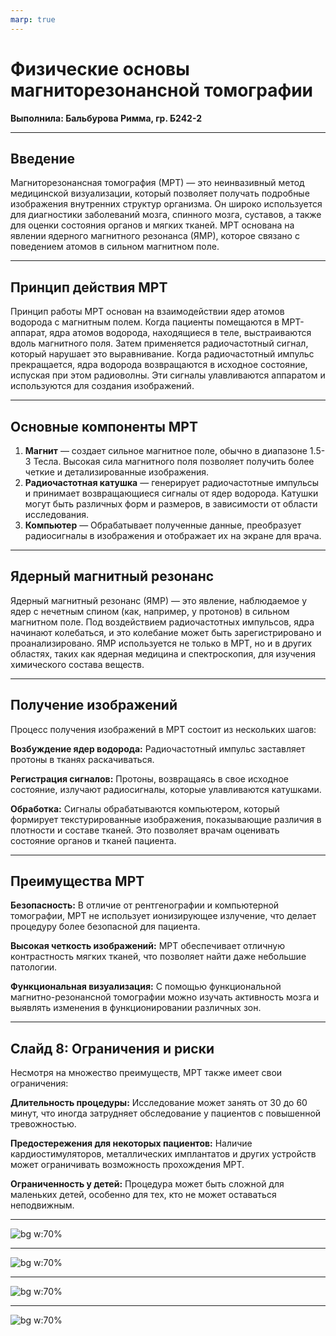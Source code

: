 ```yaml
---
marp: true
---
```


# Физические основы магниторезонансной томографии
**Выполнила: Бальбурова Римма, гр. Б242-2**  

---

##  Введение
Магниторезонансная томография (МРТ) — это неинвазивный метод медицинской визуализации, который позволяет получать подробные изображения внутренних структур организма. Он широко используется для диагностики заболеваний мозга, спинного мозга, суставов, а также для оценки состояния органов и мягких тканей. МРТ основана на явлении ядерного магнитного резонанса (ЯМР), которое связано с поведением атомов в сильном магнитном поле.

---

##  Принцип действия МРТ
Принцип работы МРТ основан на взаимодействии ядер атомов водорода с магнитным полем. Когда пациенты помещаются в МРТ-аппарат, ядра атомов водорода, находящиеся в теле, выстраиваются вдоль магнитного поля. Затем применяется радиочастотный сигнал, который нарушает это выравнивание. Когда радиочастотный импульс прекращается, ядра водорода возвращаются в исходное состояние, испуская при этом радиоволны. Эти сигналы улавливаются аппаратом и используются для создания изображений.

---

##  Основные компоненты МРТ
1. **Магнит** — создает сильное магнитное поле, обычно в диапазоне 1.5-3 Тесла. Высокая сила магнитного поля позволяет получить более четкие и детализированные изображения.
2. **Радиочастотная катушка** — генерирует радиочастотные импульсы и принимает возвращающиеся сигналы от ядер водорода. Катушки могут быть различных форм и размеров, в зависимости от области исследования.
3. **Компьютер** — Обрабатывает полученные данные, преобразует радиосигналы в изображения и отображает их на экране для врача.
---

##  Ядерный магнитный резонанс
Ядерный магнитный резонанс (ЯМР) — это явление, наблюдаемое у ядер с нечетным спином (как, например, у протонов) в сильном магнитном поле. Под воздействием радиочастотных импульсов, ядра начинают колебаться, и это колебание может быть зарегистрировано и проанализировано. ЯМР используется не только в МРТ, но и в других областях, таких как ядерная медицина и спектроскопия, для изучения химического состава веществ.



---

##  Получение изображений
Процесс получения изображений в МРТ состоит из нескольких шагов:


**Возбуждение ядер водорода:** Радиочастотный импульс заставляет протоны в тканях раскачиваться.

**Регистрация сигналов:** Протоны, возвращаясь в свое исходное состояние, излучают радиосигналы, которые улавливаются катушками.

**Обработка:** Сигналы обрабатываются компьютером, который формирует текстурированные изображения, показывающие различия в плотности и составе тканей. Это позволяет врачам оценивать состояние органов и тканей пациента.

---

##  Преимущества МРТ

**Безопасность:** В отличие от рентгенографии и компьютерной томографии, МРТ не использует ионизирующее излучение, что делает процедуру более безопасной для пациента.

**Высокая четкость изображений:** МРТ обеспечивает отличную контрастность мягких тканей, что позволяет найти даже небольшие патологии.

**Функциональная визуализация:** С помощью функциональной магнитно-резонансной томографии можно изучать активность мозга и выявлять изменения в функционировании различных зон.

---

## Слайд 8: Ограничения и риски
Несмотря на множество преимуществ, МРТ также имеет свои ограничения:


**Длительность процедуры:** Исследование может занять от 30 до 60 минут, что иногда затрудняет обследование у пациентов с повышенной тревожностью.

**Предостережения для некоторых пациентов:** Наличие кардиостимуляторов, металлических имплантатов и других устройств может ограничивать возможность прохождения МРТ.

**Ограниченность у детей:** Процедура может быть сложной для маленьких детей, особенно для тех, кто не может оставаться неподвижным.


---

![bg w:70%](https://fnkcrio.ru/upload/iblock/23b/0h7xew5bddyxrigjdeyllvrjt5lyyt98.JPG)

---

![bg w:70%](https://airmed16.ru/upload/iblock/1f2/s49znn2qrqg5w3lkxxaj3x81e03hlvh9.jpg)

---

![bg w:70%](https://sibmrt.ru/upload/media/5c6dc1b5b81bcfd4c5da9b3948c2e879.jpg)

---

![bg w:70%](https://www.moskvia.ru/images/webp/assets/images/article/kt-mrt.jpg.webp)
